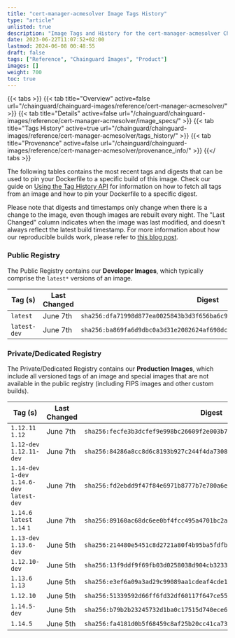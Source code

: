 ```yaml
---
title: "cert-manager-acmesolver Image Tags History"
type: "article"
unlisted: true
description: "Image Tags and History for the cert-manager-acmesolver Chainguard Image"
date: 2023-06-22T11:07:52+02:00
lastmod: 2024-06-08 00:48:55
draft: false
tags: ["Reference", "Chainguard Images", "Product"]
images: []
weight: 700
toc: true
---
```


{{< tabs >}}
{{< tab title="Overview" active=false url="/chainguard/chainguard-images/reference/cert-manager-acmesolver/" >}}
{{< tab title="Details" active=false url="/chainguard/chainguard-images/reference/cert-manager-acmesolver/image_specs/" >}}
{{< tab title="Tags History" active=true url="/chainguard/chainguard-images/reference/cert-manager-acmesolver/tags_history/" >}}
{{< tab title="Provenance" active=false url="/chainguard/chainguard-images/reference/cert-manager-acmesolver/provenance_info/" >}}
{{</ tabs >}}

The following tables contains the most recent tags and digests that can be used to pin your Dockerfile to a specific build of this image. Check our guide on [Using the Tag History API](/chainguard/chainguard-images/using-the-tag-history-api/) for information on how to fetch all tags from an image and how to pin your Dockerfile to a specific digest.

Please note that digests and timestamps only change when there is a change to the image, even though images are rebuilt every night. The "Last Changed" column indicates when the image was last modified, and doesn't always reflect the latest build timestamp. For more information about how our reproducible builds work, please refer to [this blog post](https://www.chainguard.dev/unchained/reproducing-chainguards-reproducible-image-builds).

### Public Registry
The Public Registry contains our **Developer Images**, which typically comprise the `latest*` versions of an image.

| Tag (s)       | Last Changed | Digest                                                                    |
|---------------|--------------|---------------------------------------------------------------------------|
|  `latest`     | June 7th     | `sha256:dfa71998d877ea0025843b3d3f656ba6c977b8648b6bcb26c688e9a2fc96ccad` |
|  `latest-dev` | June 7th     | `sha256:ba869fa6d9dbc0a3d31e2082624af698dcce3c4dc28a4c78e8b4e8f6afd6b2fa` |


### Private/Dedicated Registry
The Private/Dedicated Registry contains our **Production Images**, which include all versioned tags of an image and special images that are not available in the public registry (including FIPS images and other custom builds).

| Tag (s)                                       | Last Changed | Digest                                                                    |
|-----------------------------------------------|--------------|---------------------------------------------------------------------------|
|  `1.12.11` `1.12`                             | June 7th     | `sha256:fecfe3b3dcfef9e998bc26609f2e003b7d693c759d5be90ea53fbfed6dd08e4c` |
|  `1.12-dev` `1.12.11-dev`                     | June 7th     | `sha256:84286a8cc8d6c8193b927c244f4da73086e27e335a72d86666ea90ee6bf513f0` |
|  `1.14-dev` `1-dev` `1.14.6-dev` `latest-dev` | June 7th     | `sha256:fd2ebdd9f47f84e6971b8777b7e780a6ed4251372a0f681d158eb03afa959e0f` |
|  `1.14.6` `latest` `1.14` `1`                 | June 7th     | `sha256:89160ac68dc6ee0bf4fcc495a4701bc2a447eaa72e54ebd152409f53a3601ac2` |
|  `1.13-dev` `1.13.6-dev`                      | June 5th     | `sha256:214480e5451c8d2721a80f4b95ba5fdfbd29e579ca306eff1bb029dc28cefe22` |
|  `1.12.10-dev`                                | June 5th     | `sha256:13f9ddf9f69fb03d0258038d904cb32338b9ea85e6d3c067a69881c5f1c959cf` |
|  `1.13.6` `1.13`                              | June 5th     | `sha256:e3ef6a09a3ad29c99089aa1cdeaf4cde105c57a4ee382c36d39c7ec22460aaaa` |
|  `1.12.10`                                    | June 5th     | `sha256:51339592d66ff6fd32df60117f647ce552f4b7fa937741424d3421fca967e6fd` |
|  `1.14.5-dev`                                 | June 5th     | `sha256:b79b2b23245732d1ba0c17515d740ece6abc860fb32bd799024aebaada2e2840` |
|  `1.14.5`                                     | June 5th     | `sha256:fa4181d0b5f68459c8af25b20cc41ca73899996a16b29ea5a343cc3a378c2859` |

